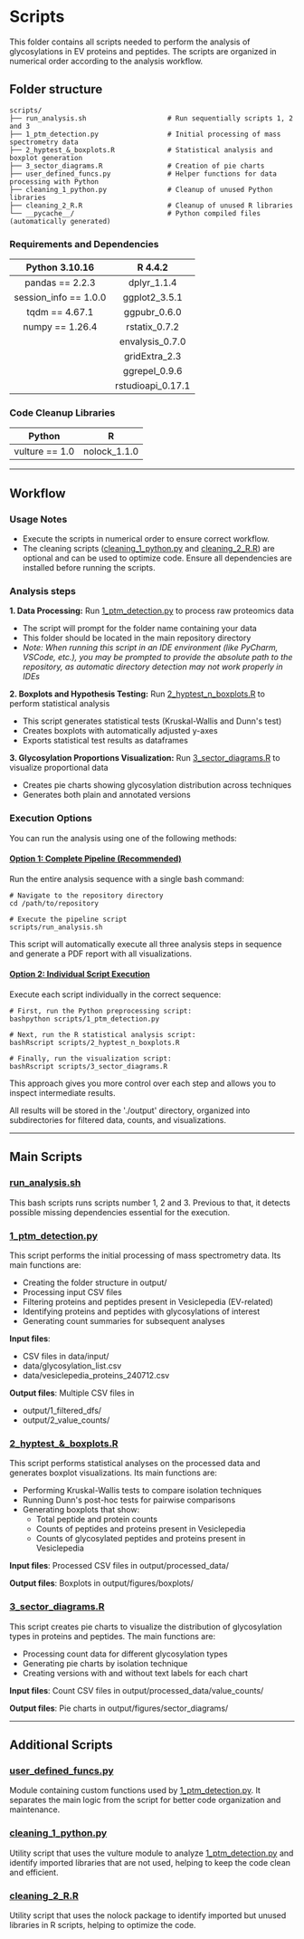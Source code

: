 # Scripts
This folder contains all scripts needed to perform the analysis of glycosylations in EV proteins and peptides. The scripts are organized in numerical order according to the analysis workflow.

## Folder structure
```{bash}
scripts/
├── run_analysis.sh                    # Run sequentially scripts 1, 2 and 3
├── 1_ptm_detection.py                 # Initial processing of mass spectrometry data
├── 2_hyptest_&_boxplots.R             # Statistical analysis and boxplot generation
├── 3_sector_diagrams.R                # Creation of pie charts
├── user_defined_funcs.py              # Helper functions for data processing with Python
├── cleaning_1_python.py               # Cleanup of unused Python libraries
├── cleaning_2_R.R                     # Cleanup of unused R libraries
└── __pycache__/                       # Python compiled files (automatically generated)
```

### Requirements and Dependencies

| **Python** 3.10.16 | **R** 4.4.2 |
| :----: | :----: |
| pandas == 2.2.3 | dplyr_1.1.4 |
| session_info == 1.0.0 | ggplot2_3.5.1 |
| tqdm == 4.67.1 | ggpubr_0.6.0 |
| numpy == 1.26.4 | rstatix_0.7.2 |
|  | envalysis_0.7.0 |
|  | gridExtra_2.3 |
|  | ggrepel_0.9.6 |
|  | rstudioapi_0.17.1 |

### Code Cleanup Libraries

| **Python** | **R** |
| :----: | :----: |
| vulture == 1.0 | nolock_1.1.0 |


***
## Workflow
### Usage Notes
- Execute the scripts in numerical order to ensure correct workflow.
- The cleaning scripts (<ins>cleaning_1_python.py</ins> and <ins>cleaning_2_R.R</ins>) are optional and can be used to optimize code.
Ensure all dependencies are installed before running the scripts.

### Analysis steps
**1. Data Processing:** Run <ins>1_ptm_detection.py</ins> to process raw proteomics data
- The script will prompt for the folder name containing your data
- This folder should be located in the main repository directory
- *Note: When running this script in an IDE environment (like PyCharm, VSCode, etc.), you may be prompted to provide the absolute path to the repository, as automatic directory detection may not work properly in IDEs*

**2. Boxplots and Hypothesis Testing:** Run <ins>2_hyptest_n_boxplots.R</ins> to perform statistical analysis
- This script generates statistical tests (Kruskal-Wallis and Dunn's test)
- Creates boxplots with automatically adjusted y-axes
- Exports statistical test results as dataframes

**3. Glycosylation Proportions Visualization:** Run <ins>3_sector_diagrams.R</ins> to visualize proportional data
- Creates pie charts showing glycosylation distribution across techniques
- Generates both plain and annotated versions

### Execution Options
You can run the analysis using one of the following methods:

#### <ins>Option 1: Complete Pipeline (Recommended)</ins>
Run the entire analysis sequence with a single bash command:
```{bash}
# Navigate to the repository directory
cd /path/to/repository

# Execute the pipeline script
scripts/run_analysis.sh
```
This script will automatically execute all three analysis steps in sequence and generate a PDF report with all visualizations.

#### <ins>Option 2: Individual Script Execution</ins>
Execute each script individually in the correct sequence:
```{bash}
# First, run the Python preprocessing script:
bashpython scripts/1_ptm_detection.py

# Next, run the R statistical analysis script:
bashRscript scripts/2_hyptest_n_boxplots.R

# Finally, run the visualization script:
bashRscript scripts/3_sector_diagrams.R
```
This approach gives you more control over each step and allows you to inspect intermediate results.

All results will be stored in the './output' directory, organized into subdirectories for filtered data, counts, and visualizations.


***
## Main Scripts
### <ins>run_analysis.sh</ins>
This bash scripts runs scripts number 1, 2 and 3. Previous to that, it detects possible missing dependencies essential for the execution.


### <ins>1_ptm_detection.py</ins>
This script performs the initial processing of mass spectrometry data. Its main functions are:

- Creating the folder structure in output/
- Processing input CSV files
- Filtering proteins and peptides present in Vesiclepedia (EV-related)
- Identifying proteins and peptides with glycosylations of interest
- Generating count summaries for subsequent analyses

**Input files**:

- CSV files in data/input/
- data/glycosylation_list.csv
- data/vesiclepedia_proteins_240712.csv

**Output files**: Multiple CSV files in

- output/1_filtered_dfs/
- output/2_value_counts/


### <ins>2_hyptest_&_boxplots.R</ins>
This script performs statistical analyses on the processed data and generates boxplot visualizations. Its main functions are:

- Performing Kruskal-Wallis tests to compare isolation techniques
- Running Dunn's post-hoc tests for pairwise comparisons
- Generating boxplots that show:
  - Total peptide and protein counts
  - Counts of peptides and proteins present in Vesiclepedia
  - Counts of glycosylated peptides and proteins present in Vesiclepedia

**Input files**:
Processed CSV files in output/processed_data/

**Output files**:
Boxplots in output/figures/boxplots/


### <ins>3_sector_diagrams.R</ins>
This script creates pie charts to visualize the distribution of glycosylation types in proteins and peptides. The main functions are:

- Processing count data for different glycosylation types
- Generating pie charts by isolation technique
- Creating versions with and without text labels for each chart

**Input files**:
Count CSV files in output/processed_data/value_counts/

**Output files**:
Pie charts in output/figures/sector_diagrams/



***
## Additional Scripts
### <ins>user_defined_funcs.py</ins>
Module containing custom functions used by <ins>1_ptm_detection.py</ins>. It separates the main logic from the script for better code organization and maintenance.

### <ins>cleaning_1_python.py</ins>
Utility script that uses the vulture module to analyze <ins>1_ptm_detection.py</ins> and identify imported libraries that are not used, helping to keep the code clean and efficient.

### <ins>cleaning_2_R.R</ins>
Utility script that uses the nolock package to identify imported but unused libraries in R scripts, helping to optimize the code.
